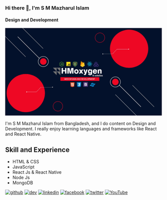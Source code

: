 ### Hi there 👋, I'm S M Mazharul Islam
#### Design and Development 
![Design and Development ](https://github.com/smmazharul/smmazharul/blob/main/github.jpg)

I'm S M Mazharul Islam from Bangladesh, and I do content on Design and Development. I really enjoy learning languages and frameworks like React and React Native.



## Skill and Experience
*  HTML & CSS
*  JavaScript
*  React Js & React Native
*  Node Js
*  MongoDB
 

[<img src='https://cdn.jsdelivr.net/npm/simple-icons@3.0.1/icons/github.svg' alt='github' height='40'>](https://github.com/smmazharul)  [<img src='https://cdn.jsdelivr.net/npm/simple-icons@3.0.1/icons/hashnode.svg' alt='dev' height='40'>](https://hashnode.com/@smmazharul)  [<img src='https://cdn.jsdelivr.net/npm/simple-icons@3.0.1/icons/linkedin.svg' alt='linkedin' height='40'>](https://www.linkedin.com/in/smmazharulislam/)  [<img src='https://cdn.jsdelivr.net/npm/simple-icons@3.0.1/icons/facebook.svg' alt='facebook' height='40'>](https://www.facebook.com/smmazharulislam.oxygen)  [<img src='https://cdn.jsdelivr.net/npm/simple-icons@3.0.1/icons/twitter.svg' alt='twitter' height='40'>](https://twitter.com/smmazharul20)  [<img src='https://cdn.jsdelivr.net/npm/simple-icons@3.0.1/icons/youtube.svg' alt='YouTube' height='40'>](https://www.youtube.com/channel/UCY58lzwlTTsLy15ktykubBQ)  




